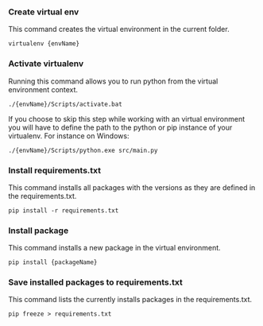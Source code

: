 ### Create virtual env
This command creates the virtual environment in the current folder.
```
virtualenv {envName}
```

### Activate virtualenv
Running this command allows you to run python from the virtual environment context. 
```
./{envName}/Scripts/activate.bat
```

If you choose to skip this step while working with an virtual environment you will have to define the path to the python or pip instance of your virtualenv. For instance on Windows:
```
./{envName}/Scripts/python.exe src/main.py
```


### Install requirements.txt
This command installs all packages with the versions as they are defined in the requirements.txt.
```
pip install -r requirements.txt
```

### Install package
This command installs a new package in the virtual environment.
```
pip install {packageName}
```

### Save installed packages to requirements.txt
This command lists the currently installs packages in the requirements.txt.
```
pip freeze > requirements.txt
```
